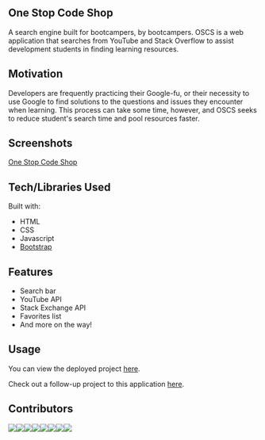 ## One Stop Code Shop
A search engine built for bootcampers, by bootcampers. OSCS is a web application that searches from YouTube and Stack Overflow to assist development students in finding learning resources. 

## Motivation
Developers are frequently practicing their Google-fu, or their necessity to use Google to find solutions to the questions and issues they encounter when learning. This process can take some time, however, and OSCS seeks to reduce student's search time and pool resources faster.

## Screenshots
[One Stop Code Shop](/assets/images/screenshot.PNG)

## Tech/Libraries Used
Built with:
- HTML
- CSS
- Javascript
- [Bootstrap](https://getbootstrap.com/)

## Features
- Search bar
- YouTube API
- Stack Exchange API
- Favorites list
- And more on the way!

## Usage
You can view the deployed project [here](https://eneaantonicelli.github.io/Project1/index.html).

Check out a follow-up project to this application [here](https://tranquil-spire-77467.herokuapp.com/).

## Contributors
[![](https://sourcerer.io/fame/jschneid94/EneaAntonicelli/Project1/images/0)](https://sourcerer.io/fame/jschneid94/EneaAntonicelli/Project1/links/0)[![](https://sourcerer.io/fame/jschneid94/EneaAntonicelli/Project1/images/1)](https://sourcerer.io/fame/jschneid94/EneaAntonicelli/Project1/links/1)[![](https://sourcerer.io/fame/jschneid94/EneaAntonicelli/Project1/images/2)](https://sourcerer.io/fame/jschneid94/EneaAntonicelli/Project1/links/2)[![](https://sourcerer.io/fame/jschneid94/EneaAntonicelli/Project1/images/3)](https://sourcerer.io/fame/jschneid94/EneaAntonicelli/Project1/links/3)[![](https://sourcerer.io/fame/jschneid94/EneaAntonicelli/Project1/images/4)](https://sourcerer.io/fame/jschneid94/EneaAntonicelli/Project1/links/4)[![](https://sourcerer.io/fame/jschneid94/EneaAntonicelli/Project1/images/5)](https://sourcerer.io/fame/jschneid94/EneaAntonicelli/Project1/links/5)[![](https://sourcerer.io/fame/jschneid94/EneaAntonicelli/Project1/images/6)](https://sourcerer.io/fame/jschneid94/EneaAntonicelli/Project1/links/6)[![](https://sourcerer.io/fame/jschneid94/EneaAntonicelli/Project1/images/7)](https://sourcerer.io/fame/jschneid94/EneaAntonicelli/Project1/links/7)
